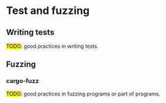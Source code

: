 # Test and fuzzing

## Writing tests

<mark>TODO</mark>: good practices in writing tests.

## Fuzzing

### cargo-fuzz

<mark>TODO</mark>: good practices in fuzzing programs or part of programs.

